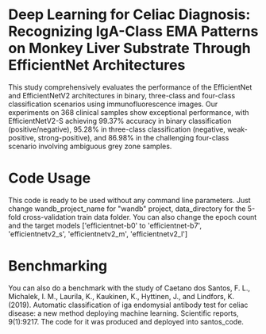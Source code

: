 # Deep Learning for Celiac Diagnosis: Recognizing IgA-Class EMA Patterns on Monkey Liver Substrate Through EfficientNet Architectures

This study comprehensively evaluates the performance of the EfficientNet and EfficientNetV2 architectures in binary, three-class and four-class classification
scenarios using immunofluorescence images. Our experiments on 368 clinical samples show exceptional performance, with EfficientNetV2-S achieving 99.37% accuracy in binary classification (positive/negative), 95.28% in three-class classification (negative, weak-positive, strong-positive), and 86.98% in the challenging four-class scenario involving ambiguous grey zone samples.

# Code Usage

This code is ready to be used without any command line parameters. Just change wandb_project_name for "wandb" project, data_directory for the 5-fold cross-validation train data folder. You can also change the epoch count and the target models  ['efficientnet-b0' to 'efficientnet-b7', 'efficientnetv2_s', 'efficientnetv2_m', 'efficientnetv2_l']

# Benchmarking

You can also do a benchmark with the study of Caetano dos Santos, F. L., Michalek, I. M., Laurila, K., Kaukinen, K., Hyttinen, J., and Lindfors, K. (2019). Automatic classification of iga endomysial antibody test for celiac disease: a new method deploying machine learning. Scientific reports, 9(1):9217. The code for it was produced and deployed into santos_code.
